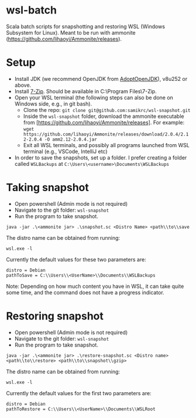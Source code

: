 # wsl-batch
Scala batch scripts for snapshotting and restoring WSL (Windows Subsystem for Linux). Meant to be run with ammonite (https://github.com/lihaoyi/Ammonite/releases).

# Setup
* Install JDK (we recommend OpenJDK from [AdoptOpenJDK](https://adoptopenjdk.net/)), v8u252 or above.
* Install [7-Zip](https://www.7-zip.org/). Should be available in C:\\Program Files\\7-Zip.
* Open your WSL terminal (the following steps can also be done on Windows side, e.g., in git bash).
  * Clone the repo: `git clone git@github.com:samikrc/wsl-snapshot.git`
  * Inside the `wsl-snapshot` folder, download the ammonite executable from [https://github.com/lihaoyi/Ammonite/releases]. For example: `wget https://github.com/lihaoyi/Ammonite/releases/download/2.0.4/2.12-2.0.4 -O amm2.12-2.0.4.jar`
  * Exit all WSL terminals, and possibly all programs launched from WSL terminal (e.g., VSCode, IntelliJ etc)
* In order to save the snapshots, set up a folder. I prefer creating a folder called `WSLBackups` at `C:\Users\<username>\Documents\WSLBackups`

# Taking snapshot
* Open powershell (Admin mode is not required)
* Navigate to the git folder: `wsl-snapshot`
* Run the program to take snapshot.
```
java -jar .\<ammonite jar> .\snapshot.sc <Distro Name> <path\\to\\save
```
The distro name can be obtained from running:
```$xslt
wsl.exe -l
```
Currently the default values for these two parameters are:
```$xslt
distro = Debian
pathToSave = C:\\Users\\<UserName>\\Documents\\WSLBackups
``` 
Note: Depending on how much content you have in WSL, it can take quite some time, and the command does not have a progress indicator.

# Restoring snapshot
* Open powershell (Admin mode is not required)
* Navigate to the git folder: `wsl-snapshot`
* Run the program to take snapshot.
```$xslt
java -jar .\<ammonite jar> .\restore-snapshot.sc <Distro name> <path\\to\\restore> <path\\to\\snapshot\\gzip>  
```
The distro name can be obtained from running:
```$xslt
wsl.exe -l
```
Currently the default values for the first two parameters are:
```$xslt
distro = Debian
pathToRestore = C:\\Users\\<UserName>\\Documents\\WSLRoot
``` 
